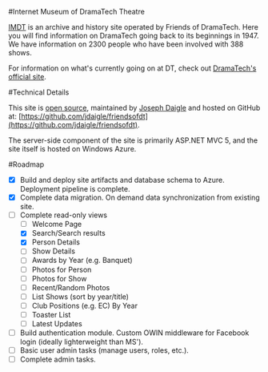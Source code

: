 #Internet Museum of DramaTech Theatre

[IMDT](http://imdt.friendsofdt.org/) is an archive and history site operated by Friends of DramaTech.
Here you will find information on DramaTech going back to its beginnings in 1947.
We have information on 2300 people who have been involved with 388 shows.

For information on what's currently going on at DT, check out [DramaTech's official site](http://dramatech.org/).

#Technical Details

This site is [open source](https://github.com/jdaigle/friendsofdt), maintained by [Joseph Daigle](https://github.com/jdaigle) and hosted on GitHub at: [https://github.com/jdaigle/friendsofdt](https://github.com/jdaigle/friendsofdt).

The server-side component of the site is primarily ASP.NET MVC 5, and the site itself is hosted on Windows Azure.

#Roadmap

* [x] Build and deploy site artifacts and database schema to Azure. Deployment pipeline is complete.
* [x] Complete data migration. On demand data synchronization from existing site.
* [ ] Complete read-only views
  * [ ] Welcome Page
  * [x] Search/Search results
  * [x] Person Details
  * [ ] Show Details
  * [ ] Awards by Year (e.g. Banquet)
  * [ ] Photos for Person
  * [ ] Photos for Show
  * [ ] Recent/Random Photos
  * [ ] List Shows (sort by year/title)
  * [ ] Club Positions (e.g. EC) By Year
  * [ ] Toaster List
  * [ ] Latest Updates
* [ ] Build authentication module. Custom OWIN middleware for Facebook login (ideally lighterweight than MS').
* [ ] Basic user admin tasks (manage users, roles, etc.).
* [ ] Complete admin tasks.